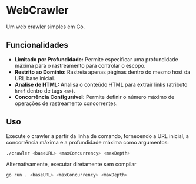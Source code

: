 # WebCrawler

Um web crawler simples em Go.

## Funcionalidades

*   **Limitado por Profundidade:** Permite especificar uma profundidade máxima para o rastreamento para controlar o escopo.
*   **Restrito ao Domínio:** Rastreia apenas páginas dentro do mesmo host da URL base inicial.
*   **Análise de HTML:** Analisa o conteúdo HTML para extrair links (atributo `href` dentro de tags `<a>`).
*   **Concorrência Configurável:** Permite definir o número máximo de operações de rastreamento concorrentes.

## Uso

Execute o crawler a partir da linha de comando, fornecendo a URL inicial, a concorrência máxima e a profundidade máxima como argumentos:

```bash
./crawler <baseURL> <maxConcurrency> <maxDepth>
```

Alternativamente, executar diretamente sem compilar

 ```bash
go run . <baseURL> <maxConcurrency> <maxDepth>
```
